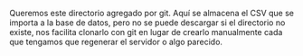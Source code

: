 Queremos este directorio agregado por git. Aquí se almacena el CSV que se importa
a la base de datos, pero no se puede descargar si el directorio no existe, nos
facilita clonarlo con git en lugar de crearlo manualmente cada que tengamos que regenerar
el servidor o algo parecido.
